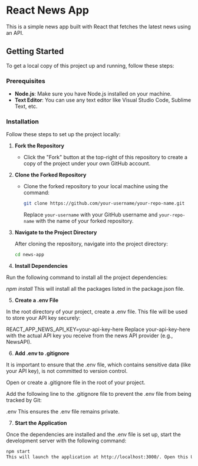 # React News App

This is a simple news app built with React that fetches the latest news using an API.

## Getting Started

To get a local copy of this project up and running, follow these steps:

### Prerequisites

- **Node.js**: Make sure you have Node.js installed on your machine.
- **Text Editor**: You can use any text editor like Visual Studio Code, Sublime Text, etc.

### Installation

Follow these steps to set up the project locally:

1. **Fork the Repository**

   - Click the "Fork" button at the top-right of this repository to create a copy of the project under your own GitHub account.

2. **Clone the Forked Repository**

   - Clone the forked repository to your local machine using the command:

     ```bash
     git clone https://github.com/your-username/your-repo-name.git
     ```

     Replace `your-username` with your GitHub username and `your-repo-name` with the name of your forked repository.

3. **Navigate to the Project Directory**

   After cloning the repository, navigate into the project directory:

   ```bash
   cd news-app

4. **Install Dependencies**

Run the following command to install all the project dependencies:


*npm install*
This will install all the packages listed in the package.json file.

5. **Create a .env File**

In the root directory of your project, create a .env file. This file will be used to store your API key securely:


REACT_APP_NEWS_API_KEY=your-api-key-here
Replace your-api-key-here with the actual API key you receive from the news API provider (e.g., NewsAPI).

6. **Add .env to .gitignore**

It is important to ensure that the .env file, which contains sensitive data (like your API key), is not committed to version control.

Open or create a .gitignore file in the root of your project.

Add the following line to the .gitignore file to prevent the .env file from being tracked by Git:


.env
This ensures the .env file remains private.

7. **Start the Application**

Once the dependencies are installed and the .env file is set up, start the development server with the following command:

 ```bash
npm start
This will launch the application at http://localhost:3000/. Open this URL in your browser to view the app.